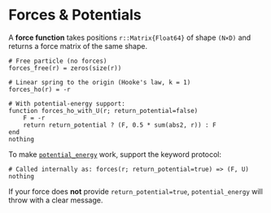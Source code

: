 # Forces & Potentials

A **force function** takes positions `r::Matrix{Float64}` of shape `(N×D)` and returns a force matrix of the same shape.

```@example forces
# Free particle (no forces)
forces_free(r) = zeros(size(r))

# Linear spring to the origin (Hooke's law, k = 1)
forces_ho(r) = -r

# With potential-energy support:
function forces_ho_with_U(r; return_potential=false)
    F = -r
    return return_potential ? (F, 0.5 * sum(abs2, r)) : F
end
nothing
````

To make [`potential_energy`](@ref) work, support the keyword protocol:

```@example forces
# Called internally as: forces(r; return_potential=true) => (F, U)
nothing
```

If your force does **not** provide `return_potential=true`, `potential_energy` will throw with a clear message.